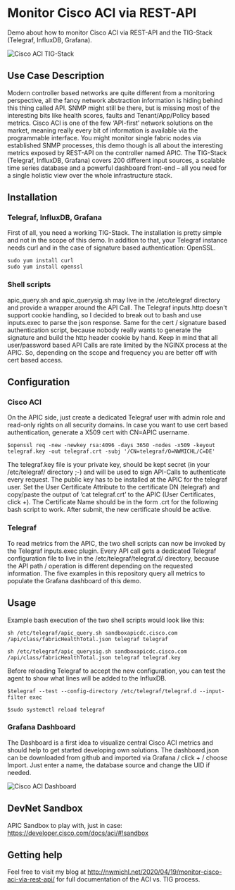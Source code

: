 # Monitor Cisco ACI via REST-API
Demo about how to monitor Cisco ACI via REST-API and the TIG-Stack (Telegraf, InfluxDB, Grafana).

![Cisco ACI TIG-Stack](https://github.com/NWMichl/CiscoACI_Grafana/blob/master/ACI_TIG-Stack.jpg)

## Use Case Description
Modern controller based networks are quite different from a monitoring perspective, all the fancy network abstraction information is hiding behind this thing called API. SNMP might still be there, but is missing most of the interesting bits like health scores, faults and Tenant/App/Policy based metrics.
Cisco ACI is one of the few ‘API-first’ network solutions on the market, meaning really every bit of information is available via the programmable interface. You might monitor single fabric nodes via established SNMP processes, this demo though is all about the interesting metrics exposed by REST-API on the controller named APIC.
The TIG-Stack (Telegraf, InfluxDB, Grafana) covers 200 different input sources, a scalable time series database and a powerful dashboard front-end – all you need for a single holistic view over the whole infrastructure stack. 

## Installation

### Telegraf, InfluxDB, Grafana

First of all, you need a working TIG-Stack. The installation is pretty simple and not in the scope of this demo. In addition to that, your Telegraf instance needs curl and in the case of signature based authentication: OpenSSL.

    sudo yum install curl
    sudo yum install openssl

### Shell scripts
apic_query.sh and apic_querysig.sh may live in the /etc/telegraf directory and provide a wrapper around the API Call.
The Telegraf inputs.http doesn't support cookie handling, so I decided to break out to bash and use inputs.exec to parse the json response. Same for the cert / signature based authentication script, because nobody really wants to generate the signature and build the http header cookie by hand. Keep in mind that all user/password based API Calls are rate limited by the NGINX process at the APIC. So, depending on the scope and frequency you are better off with cert based access.

## Configuration
### Cisco ACI
On the APIC side, just create a dedicated Telegraf user with admin role and read-only rights on all security domains.
In case you want to use cert based authentication, generate a X509 cert with CN=APIC username.

    $openssl req -new -newkey rsa:4096 -days 3650 -nodes -x509 -keyout telegraf.key -out telegraf.crt -subj '/CN=telegraf/O=NWMICHL/C=DE' 

The telegraf.key file is your private key, should be kept secret (in your /etc/telegraf/ directory ;-) and will be used to sign API-Calls to authenticate every request. The public key has to be installed at the APIC for the telegraf user. Set the User Certificate Attribute to the certificate DN (telegraf) and copy/paste the output of ‘cat telegraf.crt’ to the APIC (User Certificates, click +). The Certificate Name should be in the form <username>.crt for the following bash script to work. After submit, the new certificate should be active.

### Telegraf
To read metrics from the APIC, the two shell scripts can now be invoked by the Telegraf inputs.exec plugin. Every API call gets a dedicated Telegraf configuration file to live in the /etc/telegraf/telegraf.d/ directory, because the API path / operation is different depending on the requested information. The five examples in this repository query all metrics to populate the Grafana dashboard of this demo.

## Usage

Example bash execution of the two shell scripts would look like this:

    sh /etc/telegraf/apic_query.sh sandboxapicdc.cisco.com /api/class/fabricHealthTotal.json telegraf telegraf

    sh /etc/telegraf/apic_querysig.sh sandboxapicdc.cisco.com /api/class/fabricHealthTotal.json telegraf telegraf.key

Before reloading Telegraf to accept the new configuration, you can test the agent to show what lines will be added to the InfluxDB.

    $telegraf --test --config-directory /etc/telegraf/telegraf.d --input-filter exec

    $sudo systemctl reload telegraf

### Grafana Dashboard

The Dashboard is a first idea to visualize central Cisco ACI metrics and should help to get started developing own solutions. The dashboard.json can be downloaded from github and imported via Grafana / click + / choose Import. Just enter a name, the database source and change the UID if needed.

![Cisco ACI Dashboard](https://github.com/NWMichl/CiscoACI_Grafana/blob/master/ciscoaci_dashboard.png)

## DevNet Sandbox 
APIC Sandbox to play with, just in case: https://developer.cisco.com/docs/aci/#!sandbox

## Getting help

Feel free to visit my blog at http://nwmichl.net/2020/04/19/monitor-cisco-aci-via-rest-api/ for full documentation of the ACI vs. TIG process.
